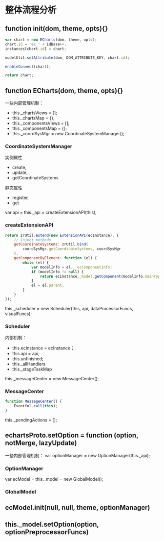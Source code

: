 # 整体流程分析

## function init(dom, theme, opts){}

```js
var chart = new ECharts(dom, theme, opts);
chart.id = 'ec_' + idBase++;
instances[chart.id] = chart;

modelUtil.setAttribute(dom, DOM_ATTRIBUTE_KEY, chart.id);

enableConnect(chart);

return chart;
```

## function ECharts(dom, theme, opts){}

一些内部管理机制：

- this._chartsViews = [];
- this._chartsMap = {};
- this._componentsViews = [];
- this._componentsMap = {};
- this._coordSysMgr = new CoordinateSystemManager();

### CoordinateSystemManager

实例属性

- create,
- update,
- getCoordinateSystems

静态属性

- register,
- get

var api = this._api = createExtensionAPI(this);

### createExtensionAPI

```js
return zrUtil.extend(new ExtensionAPI(ecInstance), {
    // Inject methods
    getCoordinateSystems: zrUtil.bind(
        coordSysMgr.getCoordinateSystems, coordSysMgr
    ),
    getComponentByElement: function (el) {
        while (el) {
            var modelInfo = el.__ecComponentInfo;
            if (modelInfo != null) {
                return ecInstance._model.getComponent(modelInfo.mainType, modelInfo.index);
            }
            el = el.parent;
        }
    }
});
```

this._scheduler = new Scheduler(this, api, dataProcessorFuncs, visualFuncs);

### Scheduler

内部机制：

- this.ecInstance = ecInstance；
- this.api = api;
- this.unfinished;
- this._allHandlers
- this._stageTaskMap

this._messageCenter = new MessageCenter();

### MessageCenter

```js
function MessageCenter() {
    Eventful.call(this);
}
```

this._pendingActions = [];

## echartsProto.setOption = function (option, notMerge, lazyUpdate)

一些内部管理机制：
var optionManager = new OptionManager(this._api);

### OptionManager

var ecModel = this._model = new GlobalModel();

### GlobalModel


## ecModel.init(null, null, theme, optionManager)

## this._model.setOption(option, optionPreprocessorFuncs)


